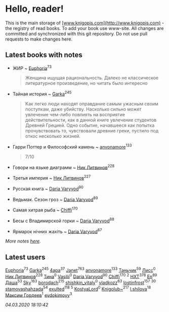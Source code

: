 # Hello, reader!
This is the main storage of [www.knigopis.com](http://www.knigopis.com) - the registry of read books.
To add your book use www-site. All changes are committed and synchronized with this git repository.
Do not use pull requests to make changes here.


## Latest books with notes
* ЖИР ~ [Euphoria](users/106/106304994652616315178-google)<sup>73</sup>
    > Женщина ищущая рациональность. Далеко не классическое литературное произведение, но читать было интересно

* Тайная история ~ [Garka](users/115/115753719718250012620-google)<sup>245</sup>
    > Как легко люди находят оправдание самым ужасным своим поступкам, даже убийству. Насколько сильно может увлечение чем-либо повлиять на восприятие действительности, как в данной книге увлечение студентов Древней Грецией. Одно событие, начавшееся как попытка прочувствовать то, чувствовали древние греки, пустило под откос несколько жизней.

* Гарри Поттер и Философский камень ~ [anvonamore](users/595/5957175-vkontakte)<sup>133</sup>
    > 7/10

* Говори на языке диаграмм ~ [Ник Литвинов](users/241/241974816-vkontakte)<sup>228</sup>

* Третья империя ~ [Ник Литвинов](users/241/241974816-vkontakte)<sup>227</sup>

* Русская книга ~ [Daria Varyvod](users/829/829893410524253-facebook)<sup>90</sup>

* Ведьмак. Сезон гроз ~ [Daria Varyvod](users/829/829893410524253-facebook)<sup>89</sup>

* Самая хитрая рыба ~ [Chiffi](users/105/105831994080785626680-google)<sup>170</sup>

* Бесы с Владимирской горки ~ [Daria Varyvod](users/829/829893410524253-facebook)<sup>88</sup>

* Ярмарок нічних жахіть ~ [Daria Varyvod](users/829/829893410524253-facebook)<sup>87</sup>


_More notes [here](latest_books_with_notes.md)._


## Latest users
[Euphoria](users/106/106304994652616315178-google)<sup>73</sup> 
[Garka](users/115/115753719718250012620-google)<sup>245</sup> 
[4apa](users/117/117392596378069249667-google)<sup>37</sup> 
[Janet](users/108/108113656204404967440-google)<sup>763</sup> 
[anvonamore](users/595/5957175-vkontakte)<sup>133</sup> 
[Таньчик](users/209/2096581563762610-facebook)<sup>59</sup> 
[Лисс](users/117/117706099706101024986-google)<sup>0</sup> 
[Ник Литвинов](users/241/241974816-vkontakte)<sup>228</sup> 
[Тина](users/109/109673258488840317845-google)<sup>0</sup> 
[Vasilii](users/486/486520791539517-facebook)<sup>0</sup> 
[Daria Varyvod](users/829/829893410524253-facebook)<sup>90</sup> 
[Chiffi](users/105/105831994080785626680-google)<sup>170</sup> 
[](users/105/105380613688026864443-google)<sup>2</sup> 
[HXT](users/100/100002563462782-facebook)<sup>378</sup> 
[En](users/333/333646551-vkontakte)<sup>89</sup> 
[Даша](users/334/334696193054530347-mailru)<sup>53</sup> 
[Sky](users/118/118049897850017649660-google)<sup>163</sup> 
[borodach](users/157/15706320-vkontakte)<sup>215</sup> 
[shishkin_vitaly](users/139/139727305-vkontakte)<sup>0</sup> 
[vladkozz](users/572/57239276-vkontakte)<sup>63</sup> 
[lostinfrost](users/217/217891524-vkontakte)<sup>157</sup> 
[](users/270/270444099499-odnoklassniki)<sup>30</sup> 
[stamovashahzada](users/310/310646815-vkontakte)<sup>54</sup> 
[exulted](users/100/100599204551896265722-google)<sup>118</sup> 
[](users/153/1537586159620888-facebook)<sup>5</sup> 
[KostyaLord](users/681/681078792716921-facebook)<sup>0</sup> 
[Knigolub~](users/111/111878597279669641685-google)<sup>217</sup> 
[l.shilova](users/101/10123344-vkontakte)<sup>18</sup> 
[Максим Гордеев](users/470/4705914-vkontakte)<sup>1</sup> 
[evdokimovy](users/893/8933046-vkontakte)<sup>3</sup> 


_04.03.2020 18:10:42_
